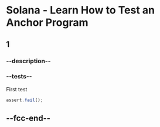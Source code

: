 # Solana - Learn How to Test an Anchor Program

## 1

### --description--

### --tests--

First test

```js
assert.fail();
```

## --fcc-end--
